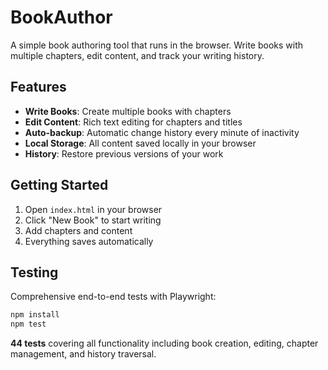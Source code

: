 # BookAuthor

A simple book authoring tool that runs in the browser. Write books with multiple chapters, edit content, and track your writing history.

## Features

- **Write Books**: Create multiple books with chapters
- **Edit Content**: Rich text editing for chapters and titles
- **Auto-backup**: Automatic change history every minute of inactivity
- **Local Storage**: All content saved locally in your browser
- **History**: Restore previous versions of your work

## Getting Started

1. Open `index.html` in your browser
2. Click "New Book" to start writing
3. Add chapters and content
4. Everything saves automatically

## Testing

Comprehensive end-to-end tests with Playwright:

```bash
npm install
npm test
```

**44 tests** covering all functionality including book creation, editing, chapter management, and history traversal.
